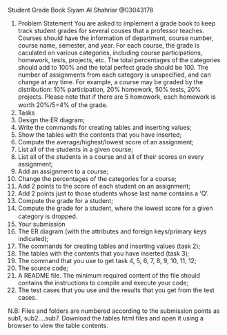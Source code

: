 Student Grade Book
Siyam Al Shahriar
@03043178

1. Problem Statement
You are asked to implement a grade book to keep track student grades for several couses that a professor teaches. Courses should have the information of department, course number, course name, semester, and year.  For each course, the grade is caculated on various categories, including course participations, homework, tests, projects, etc.  The total percentages of the categories should add to 100% and the total perfect grade should be 100. The number of assignments from each category is unspecified, and can change at any time.  For example, a course may be graded by the distribution: 10% participation, 20% homework, 50% tests, 20% projects. Please note that if there are 5 homework, each homework is worth 20%/5=4% of the grade.
　
2. Tasks
1.	Design the ER diagram;
2.	Write the commands for creating tables and inserting values;
3.	Show the tables with the contents that you have inserted;
4.	Compute the average/highest/lowest score of an assignment;
5.	List all of the students in a given course;
6.	List all of the students in a course and all of their scores on every assignment;
7.	Add an assignment to a course;
8.	Change the percentages of the categories for a course;
9.	Add 2 points to the score of each student on an assignment;
10.	Add 2 points just to those students whose last name contains a ‘Q’.
11.	Compute the grade for a student;
12.	Compute the grade for a student, where the lowest score for a given category is dropped.
　
3. Your submission
1.	The ER diagram (with the attributes and foreign keys/primary keys indicated);
2.	The commands for creating tables and inserting values (task 2);
3.	The tables with the contents that you have inserted (task 3);
4.	The command that you use to get task 4, 5, 6, 7, 8, 9, 10, 11, 12;
5.	The source code;
6.	A README file. The minimum required content of the file should contains the instructions to compile and execute your code;
7.	The test cases that you use and the results that you get from the test cases.


N.B: Files and folders are numbered according to the submission points as sub1, sub2….sub7. Download the tables html files and open it using a browser to view the table contents. 

